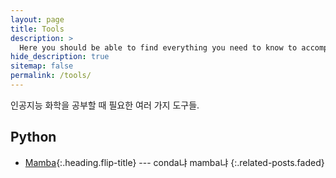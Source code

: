 ```yaml
---
layout: page
title: Tools
description: >
  Here you should be able to find everything you need to know to accomplish the most common tasks when blogging with Hydejack.
hide_description: true
sitemap: false
permalink: /tools/
---
```


인공지능 화학을 공부할 때 필요한 여러 가지 도구들.


## Python
* [Mamba]{:.heading.flip-title} --- conda냐 mamba냐
{:.related-posts.faded}

[Mamba]: mamba